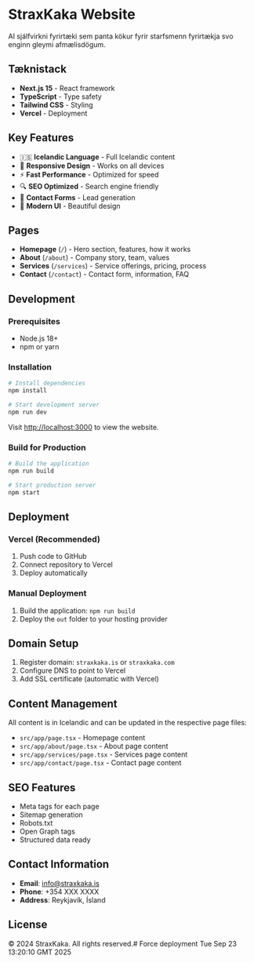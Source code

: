# StraxKaka Website

AI sjálfvirkni fyrirtæki sem panta kökur fyrir starfsmenn fyrirtækja svo enginn gleymi afmælisdögum.

## Tæknistack

- **Next.js 15** - React framework
- **TypeScript** - Type safety
- **Tailwind CSS** - Styling
- **Vercel** - Deployment

## Key Features

- 🇮🇸 **Icelandic Language** - Full Icelandic content
- 📱 **Responsive Design** - Works on all devices
- ⚡ **Fast Performance** - Optimized for speed
- 🔍 **SEO Optimized** - Search engine friendly
- 📧 **Contact Forms** - Lead generation
- 🎨 **Modern UI** - Beautiful design

## Pages

- **Homepage** (`/`) - Hero section, features, how it works
- **About** (`/about`) - Company story, team, values
- **Services** (`/services`) - Service offerings, pricing, process
- **Contact** (`/contact`) - Contact form, information, FAQ

## Development

### Prerequisites

- Node.js 18+ 
- npm or yarn

### Installation

```bash
# Install dependencies
npm install

# Start development server
npm run dev
```

Visit [http://localhost:3000](http://localhost:3000) to view the website.

### Build for Production

```bash
# Build the application
npm run build

# Start production server
npm start
```

## Deployment

### Vercel (Recommended)

1. Push code to GitHub
2. Connect repository to Vercel
3. Deploy automatically

### Manual Deployment

1. Build the application: `npm run build`
2. Deploy the `out` folder to your hosting provider

## Domain Setup

1. Register domain: `straxkaka.is` or `straxkaka.com`
2. Configure DNS to point to Vercel
3. Add SSL certificate (automatic with Vercel)

## Content Management

All content is in Icelandic and can be updated in the respective page files:

- `src/app/page.tsx` - Homepage content
- `src/app/about/page.tsx` - About page content
- `src/app/services/page.tsx` - Services page content
- `src/app/contact/page.tsx` - Contact page content

## SEO Features

- Meta tags for each page
- Sitemap generation
- Robots.txt
- Open Graph tags
- Structured data ready

## Contact Information

- **Email**: info@straxkaka.is
- **Phone**: +354 XXX XXXX
- **Address**: Reykjavík, Ísland

## License

© 2024 StraxKaka. All rights reserved.# Force deployment Tue Sep 23 13:20:10 GMT 2025
